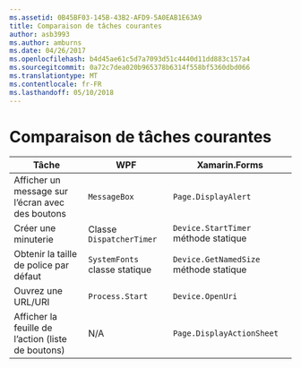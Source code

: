 ```yaml
---
ms.assetid: 0B45BF03-145B-43B2-AFD9-5A0EAB1E63A9
title: Comparaison de tâches courantes
author: asb3993
ms.author: amburns
ms.date: 04/26/2017
ms.openlocfilehash: b4d45ae61c5d7a7093d51c4440d11dd883c157a4
ms.sourcegitcommit: 0a72c7dea020b965378b6314f558bf5360dbd066
ms.translationtype: MT
ms.contentlocale: fr-FR
ms.lasthandoff: 05/10/2018
---
```

# <a name="common-tasks-comparison"></a>Comparaison de tâches courantes

| Tâche | WPF | Xamarin.Forms |
|--- |--- |--- |
|Afficher un message sur l’écran avec des boutons|`MessageBox`|`Page.DisplayAlert`|
|Créer une minuterie|Classe `DispatcherTimer`|`Device.StartTimer` méthode statique|
|Obtenir la taille de police par défaut|`SystemFonts` classe statique|`Device.GetNamedSize` méthode statique|
|Ouvrez une URL/URI|`Process.Start`|`Device.OpenUri`|
|Afficher la feuille de l’action (liste de boutons)|N/A|`Page.DisplayActionSheet`|
